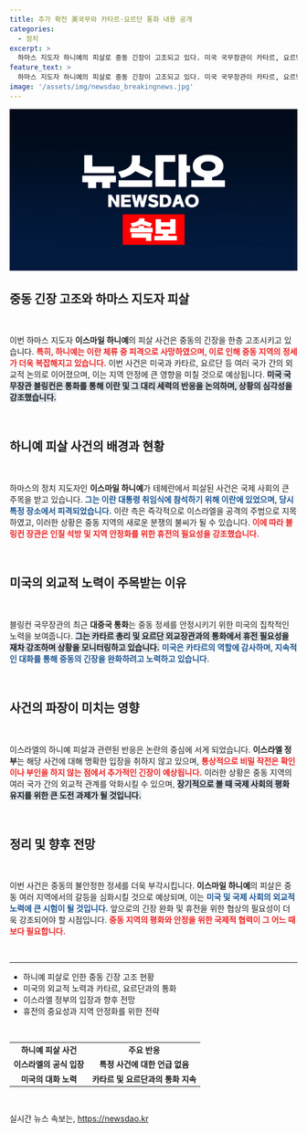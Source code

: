 ```yaml
---
title: 추가 확전 美국무와 카타르·요르단 통화 내용 공개
categories:
  - 정치
excerpt: >
  하마스 지도자 하니예의 피살로 중동 긴장이 고조되고 있다. 미국 국무장관이 카타르, 요르단과 통화하며 가자 분쟁 휴전을 강조, 확전 막기에 나섰다. 이란의 보복 우려도 커지는 상황!
feature_text: >
  하마스 지도자 하니예의 피살로 중동 긴장이 고조되고 있다. 미국 국무장관이 카타르, 요르단과 통화하며 가자 분쟁 휴전을 강조, 확전 막기에 나섰다. 이란의 보복 우려도 커지는 상황!
image: '/assets/img/newsdao_breakingnews.jpg'
---
```


<p><img src="/assets/img/newsdao_breakingnews.jpg" alt="firstkoreanews 속보" /></p>

<h2 data-ke-size="size26">중동 긴장 고조와 하마스 지도자 피살</h2>

<p data-ke-size="size16">&nbsp;</p>

<p>이번 하마스 지도자 <b>이스마일 하니예</b>의 피살 사건은 중동의 긴장을 한층 고조시키고 있습니다. <b><span style="color: #ee2323;">특히, 하니예는 이란 체류 중 피격으로 사망하였으며, 이로 인해 중동 지역의 정세가 더욱 복잡해지고 있습니다.</span></b> 이번 사건은 미국과 카타르, 요르단 등 여러 국가 간의 외교적 논의로 이어졌으며, 이는 지역 안정에 큰 영향을 미칠 것으로 예상됩니다. <b><span style="background-color: #21538527;">미국 국무장관 블링컨은 통화를 통해 이란 및 그 대리 세력의 반응을 논의하며, 상황의 심각성을 강조했습니다.</span></b> </p>

<p data-ke-size="size16">&nbsp;</p>

<h2 data-ke-size="size26">하니예 피살 사건의 배경과 현황</h2>

<p data-ke-size="size16">&nbsp;</p>

<p>하마스의 정치 지도자인 <b>이스마일 하니예</b>가 테헤란에서 피살된 사건은 국제 사회의 큰 주목을 받고 있습니다. <b><span style="color: #1a5490;">그는 이란 대통령 취임식에 참석하기 위해 이란에 있었으며, 당시 특정 장소에서 피격되었습니다.</span></b> 이란 측은 즉각적으로 이스라엘을 공격의 주범으로 지목하였고, 이러한 상황은 중동 지역의 새로운 분쟁의 불씨가 될 수 있습니다. <b><span style="color: #ee2323;">이에 따라 블링컨 장관은 인질 석방 및 지역 안정화를 위한 휴전의 필요성을 강조했습니다.</span></b> </p>

<p data-ke-size="size16">&nbsp;</p>

<h2 data-ke-size="size26">미국의 외교적 노력이 주목받는 이유</h2>

<p data-ke-size="size16">&nbsp;</p>

<p>블링컨 국무장관의 최근 <b>대중국 통화</b>는 중동 정세를 안정시키기 위한 미국의 집착적인 노력을 보여줍니다. <b><span style="background-color: #21538527;">그는 카타르 총리 및 요르단 외교장관과의 통화에서 휴전 필요성을 재차 강조하며 상황을 모니터링하고 있습니다.</span></b> <b><span style="color: #1a5490;">미국은 카타르의 역할에 감사하며, 지속적인 대화를 통해 중동의 긴장을 완화하려고 노력하고 있습니다.</span></b> </p>

<p data-ke-size="size16">&nbsp;</p>

<h2 data-ke-size="size26">사건의 파장이 미치는 영향</h2>

<p data-ke-size="size16">&nbsp;</p>

<p>이스라엘의 하니예 피살과 관련된 반응은 논란의 중심에 서게 되었습니다. <b>이스라엘 정부</b>는 해당 사건에 대해 명확한 입장을 취하지 않고 있으며, <b><span style="color: #ee2323;">통상적으로 비밀 작전은 확인이나 부인을 하지 않는 점에서 추가적인 긴장이 예상됩니다.</span></b> 이러한 상황은 중동 지역의 여러 국가 간의 외교적 관계를 악화시킬 수 있으며, <b><span style="background-color: #21538527;">장기적으로 볼 때 국제 사회의 평화 유지를 위한 큰 도전 과제가 될 것입니다.</span></b> </p>

<p data-ke-size="size16">&nbsp;</p>

<h2 data-ke-size="size26">정리 및 향후 전망</h2>

<p data-ke-size="size16">&nbsp;</p>

<p>이번 사건은 중동의 불안정한 정세를 더욱 부각시킵니다. <b>이스마일 하니예</b>의 피살은 중동 여러 지역에서의 갈등을 심화시킬 것으로 예상되며, 이는 <b><span style="color: #1a5490;">미국 및 국제 사회의 외교적 노력에 큰 시험이 될 것입니다.</span></b> 앞으로의 긴장 완화 및 휴전을 위한 협상의 필요성이 더욱 강조되어야 할 시점입니다. <b><span style="color: #ee2323;">중동 지역의 평화와 안정을 위한 국제적 협력이 그 어느 때보다 필요합니다.</span></b> </p>

<p data-ke-size="size16">&nbsp;</p>

<hr />

<ul>
<li>하니예 피살로 인한 중동 긴장 고조 현황</li>
<li>미국의 외교적 노력과 카타르, 요르단과의 통화</li>
<li>이스라엘 정부의 입장과 향후 전망</li>
<li>휴전의 중요성과 지역 안정화를 위한 전략</li>
</ul>

<p data-ke-size="size16">&nbsp;</p>

<table style="width: 100%;">
<tr>
<td style="text-align: center; height: 17px;"><b>하니예 피살 사건</b></td>
<td style="text-align: center; height: 17px;"><b>주요 반응</b></td>
</tr>
<tr>
<td style="text-align: center; height: 17px;"><b>이스라엘의 공식 입장</b></td>
<td style="text-align: center; height: 17px;"><b>특정 사건에 대한 언급 없음</b></td>
</tr>
<tr>
<td style="text-align: center; height: 17px;"><b>미국의 대화 노력</b></td>
<td style="text-align: center; height: 17px;"><b>카타르 및 요르단과의 통화 지속</b></td>
</tr>
</table>

<p data-ke-size="size16">&nbsp;</p>
실시간 뉴스 속보는, <a href="https://newsdao.kr" rel="dofollow">https://newsdao.kr</a>


